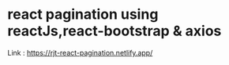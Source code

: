 # react pagination using reactJs,react-bootstrap & axios

Link : https://rjt-react-pagination.netlify.app/

